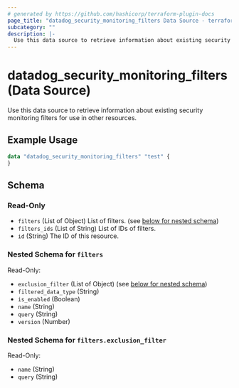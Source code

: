 ```yaml
---
# generated by https://github.com/hashicorp/terraform-plugin-docs
page_title: "datadog_security_monitoring_filters Data Source - terraform-provider-datadog"
subcategory: ""
description: |-
  Use this data source to retrieve information about existing security monitoring filters for use in other resources.
---
```


# datadog_security_monitoring_filters (Data Source)

Use this data source to retrieve information about existing security monitoring filters for use in other resources.

## Example Usage

```terraform
data "datadog_security_monitoring_filters" "test" {
}
```

<!-- schema generated by tfplugindocs -->
## Schema

### Read-Only

- `filters` (List of Object) List of filters. (see [below for nested schema](#nestedatt--filters))
- `filters_ids` (List of String) List of IDs of filters.
- `id` (String) The ID of this resource.

<a id="nestedatt--filters"></a>
### Nested Schema for `filters`

Read-Only:

- `exclusion_filter` (List of Object) (see [below for nested schema](#nestedobjatt--filters--exclusion_filter))
- `filtered_data_type` (String)
- `is_enabled` (Boolean)
- `name` (String)
- `query` (String)
- `version` (Number)

<a id="nestedobjatt--filters--exclusion_filter"></a>
### Nested Schema for `filters.exclusion_filter`

Read-Only:

- `name` (String)
- `query` (String)


